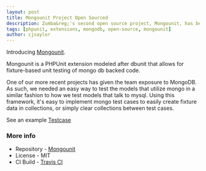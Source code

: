 ```yaml
---
layout: post
title: Mongounit Project Open Sourced 
description: Zumba&reg;'s second open source project, Mongounit, has been open sourced. 
tags: [phpunit, extensions, mongodb, open-source, mongounit]
author: cjsaylor
---
```


Introducing [Mongounit](https://github.com/zumba/mongounit).

Mongounit is a PHPUnit extension modeled after dbunit that allows for fixture-based unit testing of mongo db backed code.

One of our more recent projects has given the team exposure to MongoDB. As such, we needed an easy way to test the models that utilize mongo in a similar fashion to how we test models that talk to mysql. Using this framework, it's easy to implement mongo test cases to easily create fixture data in collections, or simply clear collections between test cases.

See an example [Testcase](https://github.com/zumba/mongounit/blob/master/Samples/PizzaTest.php)

### More info

* Repository - [Mongounit](https://github.com/zumba/mongounit)
* License - MIT
* CI Build - [Travis CI](https://travis-ci.org/zumba/mongounit)
